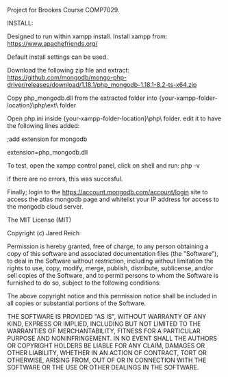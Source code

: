 Project for Brookes Course COMP7029.

INSTALL:

Designed to run within xampp install. Install xampp from: https://www.apachefriends.org/

Default install settings can be used.

Download the following zip file and extract: https://github.com/mongodb/mongo-php-driver/releases/download/1.18.1/php_mongodb-1.18.1-8.2-ts-x64.zip

Copy php_mongodb.dll from the extracted folder into {your-xampp-folder-location}\php\ext\ folder

Open php.ini inside {your-xampp-folder-location}\php\ folder. edit it to have the following lines added:

;add extension for mongodb

extension=php_mongodb.dll

To test, open the xampp control panel, click on shell and run: php -v

if there are no errors, this was succesful.

Finally; login to the https://account.mongodb.com/account/login site to access the atlas mongodb page and whitelist your IP address for access to the mongodb cloud server.



<!-- MIT LICENCE INCLUDED BELOW FOR THE PELL EDITOR, OBTAINED FROM https://github.com/jaredreich/pell -->
The MIT License (MIT)

Copyright (c) Jared Reich

Permission is hereby granted, free of charge, to any person obtaining a copy of this software and associated documentation files (the "Software"), to deal in the Software without restriction, including without limitation the rights to use, copy, modify, merge, publish, distribute, sublicense, and/or sell copies of the Software, and to permit persons to whom the Software is furnished to do so, subject to the following conditions:

The above copyright notice and this permission notice shall be included in all copies or substantial portions of the Software.

THE SOFTWARE IS PROVIDED "AS IS", WITHOUT WARRANTY OF ANY KIND, EXPRESS OR IMPLIED, INCLUDING BUT NOT LIMITED TO THE WARRANTIES OF MERCHANTABILITY, FITNESS FOR A PARTICULAR PURPOSE AND NONINFRINGEMENT. IN NO EVENT SHALL THE AUTHORS OR COPYRIGHT HOLDERS BE LIABLE FOR ANY CLAIM, DAMAGES OR OTHER LIABILITY, WHETHER IN AN ACTION OF CONTRACT, TORT OR OTHERWISE, ARISING FROM, OUT OF OR IN CONNECTION WITH THE SOFTWARE OR THE USE OR OTHER DEALINGS IN THE SOFTWARE.
